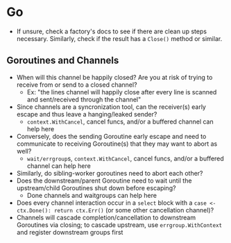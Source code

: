# Go

- If unsure, check a factory's docs to see if there are clean up steps
necessary. Similarly, check if the result has a `Close()` method or similar.

## Goroutines and Channels

- When will this channel be happily closed? Are you at risk of trying to receive
  from or send to a closed channel?
  - Ex: "the lines channel will happily close after every line is scanned and
  sent/received through the channel"
- Since channels are a syncronization tool, can the receiver(s) early escape and
thus leave a hanging/leaked sender?
  - `context.WithCancel`, cancel funcs, and/or a buffered channel can help here
- Conversely, does the sending Goroutine early escape and need to communicate to
receiving Goroutine(s) that they may want to abort as well?
  - `wait/errgroup`s, `context.WithCancel`, cancel funcs, and/or a buffered
  channel can help here
- Similarly, do sibling-worker goroutines need to abort each other?
- Does the downstream/parent Goroutine need to wait until the upstream/child
Goroutines shut down before escaping?
  - Done channels and waitgroups can help here
- Does every channel interaction occur in a `select` block with a `case
<-ctx.Done(): return ctx.Err()` (or some other cancellation channel)?
- Channels will cascade completion/cancellation to downstream Goroutines via
closing; to cascade upstream, use `errgroup.WithContext` and register downstream
groups first

